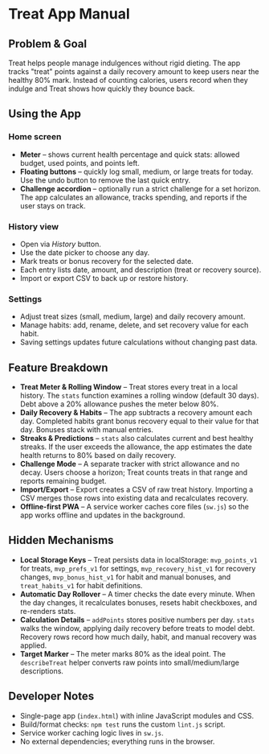# Treat App Manual

## Problem & Goal
Treat helps people manage indulgences without rigid dieting. The app tracks "treat" points against a daily recovery amount to keep users near the healthy 80% mark. Instead of counting calories, users record when they indulge and Treat shows how quickly they bounce back.

## Using the App
### Home screen
- **Meter** – shows current health percentage and quick stats: allowed budget, used points, and points left.
- **Floating buttons** – quickly log small, medium, or large treats for today. Use the undo button to remove the last quick entry.
- **Challenge accordion** – optionally run a strict challenge for a set horizon. The app calculates an allowance, tracks spending, and reports if the user stays on track.

### History view
- Open via *History* button.
- Use the date picker to choose any day.
- Mark treats or bonus recovery for the selected date.
- Each entry lists date, amount, and description (treat or recovery source).
- Import or export CSV to back up or restore history.

### Settings
- Adjust treat sizes (small, medium, large) and daily recovery amount.
- Manage habits: add, rename, delete, and set recovery value for each habit.
- Saving settings updates future calculations without changing past data.

## Feature Breakdown
- **Treat Meter & Rolling Window** – Treat stores every treat in a local history. The `stats` function examines a rolling window (default 30 days). Debt above a 20% allowance pushes the meter below 80%.
- **Daily Recovery & Habits** – The app subtracts a recovery amount each day. Completed habits grant bonus recovery equal to their value for that day. Bonuses stack with manual entries.
- **Streaks & Predictions** – `stats` also calculates current and best healthy streaks. If the user exceeds the allowance, the app estimates the date health returns to 80% based on daily recovery.
- **Challenge Mode** – A separate tracker with strict allowance and no decay. Users choose a horizon; Treat counts treats in that range and reports remaining budget.
- **Import/Export** – Export creates a CSV of raw treat history. Importing a CSV merges those rows into existing data and recalculates recovery.
- **Offline-first PWA** – A service worker caches core files (`sw.js`) so the app works offline and updates in the background.

## Hidden Mechanisms
- **Local Storage Keys** – Treat persists data in localStorage: `mvp_points_v1` for treats, `mvp_prefs_v1` for settings, `mvp_recovery_hist_v1` for recovery changes, `mvp_bonus_hist_v1` for habit and manual bonuses, and `treat_habits_v1` for habit definitions.
- **Automatic Day Rollover** – A timer checks the date every minute. When the day changes, it recalculates bonuses, resets habit checkboxes, and re-renders stats.
- **Calculation Details** – `addPoints` stores positive numbers per day. `stats` walks the window, applying daily recovery before treats to model debt. Recovery rows record how much daily, habit, and manual recovery was applied.
- **Target Marker** – The meter marks 80% as the ideal point. The `describeTreat` helper converts raw points into small/medium/large descriptions.

## Developer Notes
- Single-page app (`index.html`) with inline JavaScript modules and CSS.
- Build/format checks: `npm test` runs the custom `lint.js` script.
- Service worker caching logic lives in `sw.js`.
- No external dependencies; everything runs in the browser.

